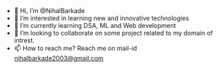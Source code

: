 - 👋 Hi, I’m @NihalBarkade
- 👀 I’m interested in learning new and innovative technologies
- 🌱 I’m currently learning DSA, ML and Web development
- 💞️ I’m looking to collaborate on some project related to my domain of intrest.
- 📫 How to reach me? 
      Reach me on mail-id nihalbarkade2003@gmail.com


<!---
NihalBarkade/NihalBarkade is a ✨ special ✨ repository because its `README.md` (this file) appears on your GitHub profile.
You can click the Preview link to take a look at your changes.
--->
